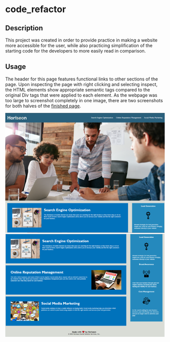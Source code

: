 # code_refactor

## Description
This project was created in order to provide practice in making a website more accessible for the user, while also practicing simplification of the starting code for the developers to more easily read in comparison. 

## Usage
The header for this page features functional links to other sections of the page. Upon inspecting the page with right clicking and selecting inspect, the HTML elements show appropriate semantic tags compared to the original Div tags that were applied to each element. As the webpage was too large to screenshot completely in one image, there are two screenshots for both halves of the [finished page](https://dylan-thrasher.github.io/code_refactor/).

![screenshot of top half of finished webpage](./assets/images/Horiseon-top.PNG)
![screenshot of bottom half of finished webpage](./assets/images/Horiseon-bottom.PNG)
